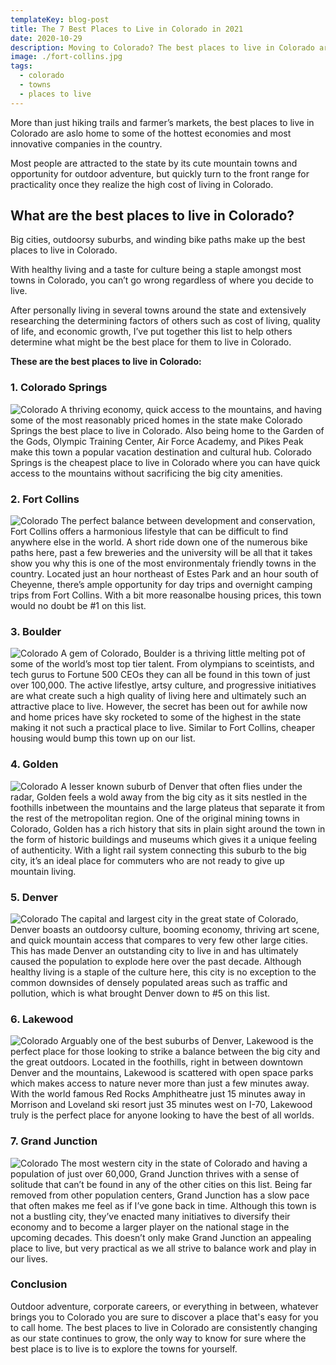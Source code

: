 ```yaml
---
templateKey: blog-post
title: The 7 Best Places to Live in Colorado in 2021
date: 2020-10-29
description: Moving to Colorado? The best places to live in Colorado are home to the healthiest lifestyles and the hottest economies in the Country.
image: ./fort-collins.jpg
tags:
  - colorado
  - towns
  - places to live
---
```

More than just hiking trails and farmer’s markets, the best places to live in Colorado are aslo home to some of the hottest economies and most innovative companies in the country. 

Most people are attracted to the state by its cute mountain towns and opportunity for outdoor adventure, but quickly turn to the front range for practicality once they realize the high cost of living in Colorado.

## What are the best places to live in Colorado?
Big cities, outdoorsy suburbs, and winding bike paths make up the best places to live in Colorado. 

With healthy living and a taste for culture being a staple amongst most towns in Colorado, you can’t go wrong regardless of where you decide to live.

After personally living in several towns around the state and extensively researching the determining factors of others such as cost of living, quality of life, and economic growth, I’ve put together this list to help others determine what might be the best place for them to live in Colorado.   

**These are the best places to live in Colorado:**

### 1. Colorado Springs
![ Colorado](./colorado-springs-downtown.jpg)
A thriving economy, quick access to the mountains, and having some of the most reasonably priced homes in the state make Colorado Springs the best place to live in Colorado. Also being home to the Garden of the Gods, Olympic Training Center, Air Force Academy, and Pikes Peak make this town a popular vacation destination and cultural hub. Colorado Springs is the cheapest place to live in Colorado where you can have quick access to the mountains without sacrificing the big city amenities.

### 2. Fort Collins
![ Colorado](./fort-collins.jpg)
The perfect balance between development and conservation, Fort Collins offers a harmonious lifestyle that can be difficult to find anywhere else in the world. A short ride down one of the numerous bike paths here, past a few breweries and the university will be all that it takes show you why this is one of the most environmentaly friendly towns in the country. Located just an hour northeast of Estes Park and an hour south of Cheyenne, there’s ample opportunity for day trips and overnight camping trips from Fort Collins. With a bit more reasonalbe housing prices, this town would no doubt be #1 on this list. 

### 3. Boulder
![ Colorado](./boulder-downtown.jpg)
A gem of Colorado, Boulder is a thriving little melting pot of some of the world’s most top tier talent. From olympians to sceintists, and tech gurus to Fortune 500 CEOs they can all be found in this town of just over 100,000. The active lifestlye, artsy culture, and progressive initiatives are what create such a high quality of living here and ultimately such an attractive place to live. However, the secret has been out for awhile now and home prices have sky rocketed to some of the highest in the state making it not such a practical place to live. Similar to Fort Collins, cheaper housing would bump this town up on our list.

### 4. Golden
![ Colorado](./golden-downtown.jpg)
A lesser known suburb of Denver that often flies under the radar, Golden feels a wold away from the big city as it sits nestled in the foothills inbetween the mountains and the large plateus that separate it from the rest of the metropolitan region. One of the original mining towns in Colorado, Golden has a rich history that sits in plain sight around the town in the form of historic buildings and museums which gives it a unique feeling of authenticity. With a light rail system connecting this suburb to the big city, it’s an ideal place for commuters who are not ready to give up mountain living.

### 5. Denver
![ Colorado](./denver-downtown.jpg)
The capital and largest city in the great state of Colorado, Denver boasts an outdoorsy culture, booming economy, thriving art scene, and quick mountain access that compares to very few other large cities. This has made Denver an outstanding city to live in and has ultimately caused the population to explode here over the past decade. Although healthy living is a staple of the culture here, this city is no exception to the common downsides of densely populated areas such as traffic and pollution, which is what brought Denver down to #5 on this list.

### 6. Lakewood
![ Colorado](./lakewood.jpg)
Arguably one of the best suburbs of Denver, Lakewood is the perfect place for those looking to strike a balance between the big city and the great outdoors. Located in the foothills, right in between downtown Denver and the mountains, Lakewood is scattered with open space parks which makes access to nature never more than just a few minutes away. With the world famous Red Rocks Amphitheatre just 15 minutes away in Morrison and Loveland ski resort just 35 minutes west on I-70, Lakewood truly is the perfect place for anyone looking to have the best of all worlds.

### 7. Grand Junction
![ Colorado](./grand-junction.jpg)
The most western city in the state of Colorado and having a population of just over 60,000, Grand Junction thrives with a sense of solitude that can’t be found in any of the other cities on this list. Being far removed from other population centers, Grand Junction has a slow pace that often makes me feel as if I’ve gone back in time. Although this town is not a bustling city, they’ve enacted many initiatives to diversify their economy and to become a larger player on the national stage in the upcoming decades. This doesn’t only make Grand Junction an appealing place to live, but very practical as we all strive to balance work and play in our lives.

### Conclusion
Outdoor adventure, corporate careers, or everything in between, whatever brings you to Colorado you are sure to discover a place that's easy for you to call home. The best places to live in Colorado are consistently changing as our state continues to grow, the only way to know for sure where the best place is to live is to explore the towns for yourself.